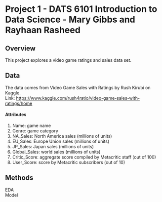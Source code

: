 # Project 1 - DATS 6101 Introduction to Data Science - Mary Gibbs and Rayhaan Rasheed

## Overview
This project explores a video game ratings and sales data set. 

## Data
The data comes from Video Game Sales with Ratings by Rush Kirubi on Kaggle.  
Link: https://www.kaggle.com/rush4ratio/video-game-sales-with-ratings/home

#### Attributes
1. Name: game name
2. Genre: game category
3. NA_Sales: North America sales (millions of units)
4. EU_Sales: Europe Union sales (millions of units)
5. JP_Sales: Japan sales (millions of units)
6. Global_Sales: world sales (millions of units)
7. Critic_Score: aggregate score compiled by Metacritic staff (out of 100)
8. User_Score: score by Metacritic subscribers (out of 10)

## Methods
EDA<br/>
Model
